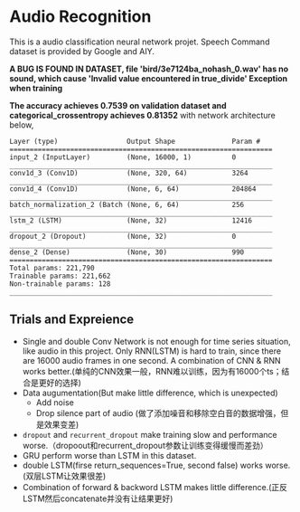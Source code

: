 # Audio Recognition

This is a audio classification neural network projet. Speech Command dataset is provided by Google and AIY.

**A BUG IS FOUND IN DATASET, file 'bird/3e7124ba\_nohash\_0.wav' has no sound, which cause 'Invalid value encountered in true_divide' Exception when training**

 **The accuracy achieves 0.7539 on validation dataset and categorical_crossentropy achieves 0.81352** with network architecture below,

```
Layer (type)                 Output Shape              Param #   
=================================================================
input_2 (InputLayer)         (None, 16000, 1)          0         
_________________________________________________________________
conv1d_3 (Conv1D)            (None, 320, 64)           3264      
_________________________________________________________________
conv1d_4 (Conv1D)            (None, 6, 64)             204864    
_________________________________________________________________
batch_normalization_2 (Batch (None, 6, 64)             256       
_________________________________________________________________
lstm_2 (LSTM)                (None, 32)                12416     
_________________________________________________________________
dropout_2 (Dropout)          (None, 32)                0         
_________________________________________________________________
dense_2 (Dense)              (None, 30)                990       
=================================================================
Total params: 221,790
Trainable params: 221,662
Non-trainable params: 128
_________________________________________________________________
```

## Trials and Expreience

- Single and double Conv Network is not enough for time series situation, like audio in this project. Only RNN(LSTM) is hard to train, since there are 16000 audio frames in one second. A combination of CNN & RNN works better.(单纯的CNN效果一般，RNN难以训练，因为有16000个ts；结合是更好的选择)
- Data augumentation(But make little difference, which is unexpected)
	- Add noise
	- Drop silence part of audio
(做了添加噪音和移除空白音的数据增强，但是效果变差)
- `dropout` and `recurrent_dropout` make training slow and performance worse.（dropoout和recurrent_dropout参数让训练变得缓慢而差劲）
- GRU perform worse than LSTM in this dataset.
- double LSTM(firse return_sequences=True, second false) works worse.(双层LSTM让效果很差)
- Combination of forward & backword LSTM makes little difference.(正反LSTM然后concatenate并没有让结果更好)
